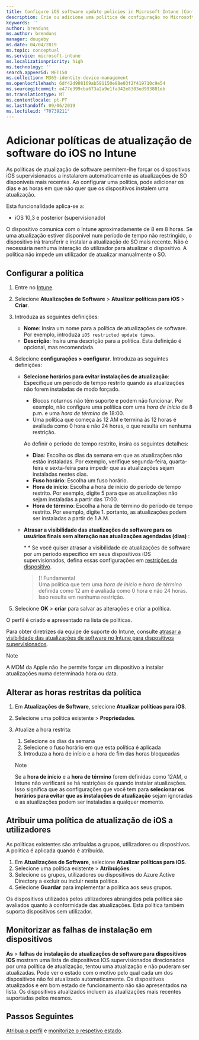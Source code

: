 ```yaml
---
title: Configure iOS software update policies in Microsoft Intune (Configurar as políticas de atualização de software iOS no Microsoft Intune) – Azure | Microsoft Docs
description: Crie ou adicione uma política de configuração no Microsoft Intune para restringir a instalação automática de atualizações de software em dispositivos iOS geridos ou supervisionados pelo Intune. Pode selecionar as datas e as horas em que as atualizações não serão instaladas. Também pode atribuir esta política a grupos, utilizadores ou dispositivos e verificar a existência de falhas de instalação.
keywords: ''
author: brenduns
ms.author: brenduns
manager: dougeby
ms.date: 04/04/2019
ms.topic: conceptual
ms.service: microsoft-intune
ms.localizationpriority: high
ms.technology: ''
search.appverid: MET150
ms.collection: M365-identity-device-management
ms.openlocfilehash: 6df42d908169ab591150e88e03f2f419710c9e54
ms.sourcegitcommit: e477e399cba673a2a9e1fa342e8303ed993801eb
ms.translationtype: MT
ms.contentlocale: pt-PT
ms.lasthandoff: 09/06/2019
ms.locfileid: "70739211"
---
```

# <a name="add-ios-software-update-policies-in-intune"></a>Adicionar políticas de atualização de software do iOS no Intune

As políticas de atualização de software permitem-lhe forçar os dispositivos iOS supervisionados a instalarem automaticamente as atualizações de SO disponíveis mais recentes. Ao configurar uma política, pode adicionar os dias e as horas em que não quer que os dispositivos instalem uma atualização. 

Esta funcionalidade aplica-se a:

- iOS 10,3 e posterior (supervisionado)

O dispositivo comunica com o Intune aproximadamente de 8 em 8 horas. Se uma atualização estiver disponível num período de tempo não restringido, o dispositivo irá transferir e instalar a atualização de SO mais recente. Não é necessária nenhuma interação do utilizador para atualizar o dispositivo. A política não impede um utilizador de atualizar manualmente o SO.

## <a name="configure-the-policy"></a>Configurar a política

1. Entre no [Intune](https://go.microsoft.com/fwlink/?linkid=2090973).
2. Selecione **Atualizações de Software** > **Atualizar políticas para iOS** > **Criar**.
3. Introduza as seguintes definições:

    - **Nome**: Insira um nome para a política de atualizações de software. Por exemplo, introduza `iOS restricted update times`.
    - **Descrição**: Insira uma descrição para a política. Esta definição é opcional, mas recomendada.

4. Selecione **configurações > configurar**. Introduza as seguintes definições:

    - **Selecione horários para evitar instalações de atualização**: Especifique um período de tempo restrito quando as atualizações não forem instaladas de modo forçado. 
      - Blocos noturnos não têm suporte e podem não funcionar. Por exemplo, não configure uma política com uma *hora de início* de 8 p.m. e uma *hora de término* de 18:00.
      - Uma política que começa às 12 AM e termina às 12 horas é avaliada como 0 hora e não 24 horas, o que resulta em nenhuma restrição.

      Ao definir o período de tempo restrito, insira os seguintes detalhes:

      - **Dias**: Escolha os dias da semana em que as atualizações não estão instaladas. Por exemplo, verifique segunda-feira, quarta-feira e sexta-feira para impedir que as atualizações sejam instaladas nestes dias.
      - **Fuso horário**: Escolha um fuso horário.
      - **Hora de início**: Escolha a hora de início do período de tempo restrito. Por exemplo, digite 5 para que as atualizações não sejam instaladas a partir das 17:00.
      - **Hora de término**: Escolha a hora de término do período de tempo restrito. Por exemplo, digite 1. portanto, as atualizações podem ser instaladas a partir de 1 A.M.

    - **Atrasar a visibilidade das atualizações de software para os usuários finais sem alteração nas atualizações agendadas (dias)** : 

      \* * Se você quiser atrasar a visibilidade de atualizações de software por um período específico em seus dispositivos iOS supervisionados, defina essas configurações em [restrições de dispositivo](device-restrictions-ios.md#general).
     
      > [! Fundamental  
      > Uma política que tem uma *hora de início* e *hora de término* definida como 12 am é avaliada como 0 hora e não 24 horas. Isso resulta em nenhuma restrição.  

5. Selecione **OK** > **criar** para salvar as alterações e criar a política.

O perfil é criado e apresentado na lista de políticas.

Para obter diretrizes da equipe de suporte do Intune, consulte [atrasar a visibilidade das atualizações de software no Intune para dispositivos supervisionados](https://techcommunity.microsoft.com/t5/Intune-Customer-Success/Delaying-visibility-of-software-updates-in-Intune-for-supervised/ba-p/345753).

> [!NOTE]
> A MDM da Apple não lhe permite forçar um dispositivo a instalar atualizações numa determinada hora ou data.

## <a name="change-the-restricted-times-for-the-policy"></a>Alterar as horas restritas da política

1. Em **Atualizações de Software**, selecione **Atualizar políticas para iOS**.
2. Selecione uma política existente > **Propriedades**.
3. Atualize a hora restrita:

    1. Selecione os dias da semana
    2. Selecione o fuso horário em que esta política é aplicada
    3. Introduza a hora de início e a hora de fim das horas bloqueadas

    > [!NOTE]
    > Se a **hora de início** e a **hora de término** forem definidas como 12AM, o Intune não verificará se há restrições de quando instalar atualizações. Isso significa que as configurações que você tem para **selecionar os horários para evitar que as instalações de atualização** sejam ignoradas e as atualizações podem ser instaladas a qualquer momento.  

## <a name="assign-the-policy-to-users"></a>Atribuir uma política de atualização de iOS a utilizadores

As políticas existentes são atribuídas a grupos, utilizadores ou dispositivos. A política é aplicada quando é atribuída.

1. Em **Atualizações de Software**, selecione **Atualizar políticas para iOS**.
2. Selecione uma política existente > **Atribuições**. 
3. Selecione os grupos, utilizadores ou dispositivos do Azure Active Directory a excluir ou incluir nesta política.
4. Selecione **Guardar** para implementar a política aos seus grupos.

Os dispositivos utilizados pelos utilizadores abrangidos pela política são avaliados quanto à conformidade das atualizações. Esta política também suporta dispositivos sem utilizador.

## <a name="monitor-device-installation-failures"></a>Monitorizar as falhas de instalação em dispositivos
<!-- 1352223 -->
**As** > **falhas de instalação de atualizações de software para dispositivos IOS** mostram uma lista de dispositivos IOS supervisionados direcionados por uma política de atualização, tentou uma atualização e não puderam ser atualizadas. Pode ver o estado com o motivo pelo qual cada um dos dispositivos não foi atualizado automaticamente. Os dispositivos atualizados e em bom estado de funcionamento não são apresentados na lista. Os dispositivos atualizados incluem as atualizações mais recentes suportadas pelos mesmos.

## <a name="next-steps"></a>Passos Seguintes

[Atribua o perfil](device-profile-assign.md) e [monitorize o respetivo estado](device-profile-monitor.md).
